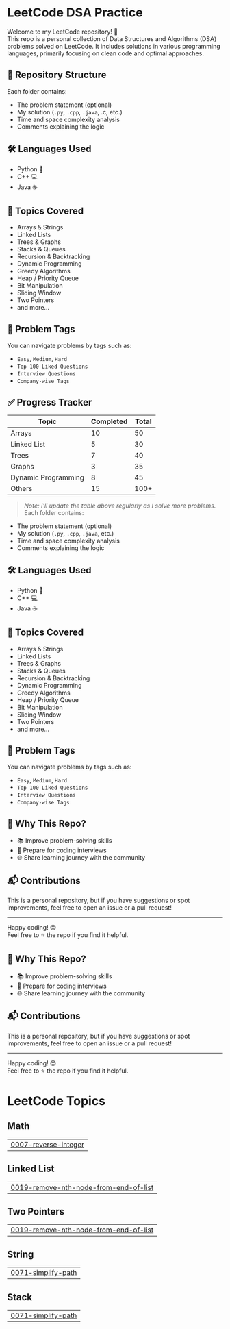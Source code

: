 # LeetCode DSA Practice

Welcome to my LeetCode repository! 🚀  
This repo is a personal collection of Data Structures and Algorithms (DSA) problems solved on LeetCode. It includes solutions in various programming languages, primarily focusing on clean code and optimal approaches.

## 📁 Repository Structure


Each folder contains:
- The problem statement (optional)
- My solution (`.py`, `.cpp`, `.java`, .c, etc.)
- Time and space complexity analysis
- Comments explaining the logic

## 🛠️ Languages Used

- Python 🐍
- C++ 💻
- Java ☕

## 📌 Topics Covered

- Arrays & Strings
- Linked Lists
- Trees & Graphs
- Stacks & Queues
- Recursion & Backtracking
- Dynamic Programming
- Greedy Algorithms
- Heap / Priority Queue
- Bit Manipulation
- Sliding Window
- Two Pointers
- and more...

## 🔖 Problem Tags

You can navigate problems by tags such as:
- `Easy`, `Medium`, `Hard`
- `Top 100 Liked Questions`
- `Interview Questions`
- `Company-wise Tags`

## ✅ Progress Tracker

| Topic              | Completed | Total |
|-------------------|-----------|-------|
| Arrays             | 10        | 50    |
| Linked List        | 5         | 30    |
| Trees              | 7         | 40    |
| Graphs             | 3         | 35    |
| Dynamic Programming| 8         | 45    |
| Others             | 15        | 100+  |

> _Note: I'll update the table above regularly as I solve more problems._
Each folder contains:
- The problem statement (optional)
- My solution (`.py`, `.cpp`, `.java`, etc.)
- Time and space complexity analysis
- Comments explaining the logic

## 🛠️ Languages Used

- Python 🐍
- C++ 💻
- Java ☕

## 📌 Topics Covered

- Arrays & Strings
- Linked Lists
- Trees & Graphs
- Stacks & Queues
- Recursion & Backtracking
- Dynamic Programming
- Greedy Algorithms
- Heap / Priority Queue
- Bit Manipulation
- Sliding Window
- Two Pointers
- and more...

## 🔖 Problem Tags

You can navigate problems by tags such as:
- `Easy`, `Medium`, `Hard`
- `Top 100 Liked Questions`
- `Interview Questions`
- `Company-wise Tags`



## 🧠 Why This Repo?

- 📚 Improve problem-solving skills
- 📝 Prepare for coding interviews
- 🌐 Share learning journey with the community

## 📬 Contributions

This is a personal repository, but if you have suggestions or spot improvements, feel free to open an issue or a pull request!

---

Happy coding! 😊  
Feel free to ⭐ the repo if you find it helpful.


## 🧠 Why This Repo?

- 📚 Improve problem-solving skills
- 📝 Prepare for coding interviews
- 🌐 Share learning journey with the community

## 📬 Contributions

This is a personal repository, but if you have suggestions or spot improvements, feel free to open an issue or a pull request!

---

Happy coding! 😊  
Feel free to ⭐ the repo if you find it helpful.

<!---LeetCode Topics Start-->
# LeetCode Topics
## Math
|  |
| ------- |
| [0007-reverse-integer](https://github.com/prajwal1-k/leetcode/tree/master/0007-reverse-integer) |
## Linked List
|  |
| ------- |
| [0019-remove-nth-node-from-end-of-list](https://github.com/prajwal1-k/leetcode/tree/master/0019-remove-nth-node-from-end-of-list) |
## Two Pointers
|  |
| ------- |
| [0019-remove-nth-node-from-end-of-list](https://github.com/prajwal1-k/leetcode/tree/master/0019-remove-nth-node-from-end-of-list) |
## String
|  |
| ------- |
| [0071-simplify-path](https://github.com/prajwal1-k/leetcode/tree/master/0071-simplify-path) |
## Stack
|  |
| ------- |
| [0071-simplify-path](https://github.com/prajwal1-k/leetcode/tree/master/0071-simplify-path) |
<!---LeetCode Topics End-->
